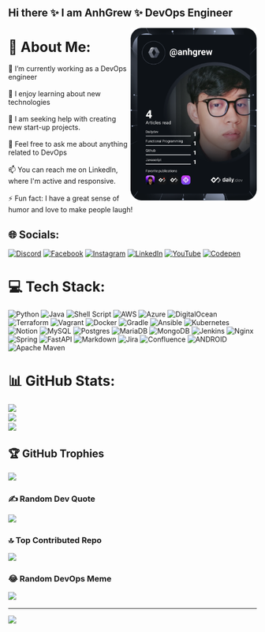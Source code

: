 ## Hi there ✨ I am **AnhGrew** ✨ DevOps Engineer


<div align="left">

  <a href="https://api.daily.dev/get?r=omBratteng" target="_blank">
    <img
      width="256"
      align="right"
      src="https://raw.githubusercontent.com/Anhgrew/AnhGrew/master/devcard.svg"
    />
  </a>
</div>


# 💫 About Me:
🔭 I’m currently working as a DevOps engineer<br><br>🌱 I enjoy learning about new technologies <br><br>🤔 I am seeking help with creating new start-up projects.<br><br>💬 Feel free to ask me about anything related to DevOps<br><br>📫 You can reach me on LinkedIn, where I'm active and responsive.<br><br>⚡ Fun fact: I have a great sense of humor and love to make people laugh!


## 🌐 Socials:
[![Discord](https://img.shields.io/badge/Discord-%237289DA.svg?logo=discord&logoColor=white)](https://discord.gg/https://discord.gg/khbW7WZy) [![Facebook](https://img.shields.io/badge/Facebook-%231877F2.svg?logo=Facebook&logoColor=white)](https://facebook.com/anhbren) [![Instagram](https://img.shields.io/badge/Instagram-%23E4405F.svg?logo=Instagram&logoColor=white)](https://instagram.com/_anhgrew_) [![LinkedIn](https://img.shields.io/badge/LinkedIn-%230077B5.svg?logo=linkedin&logoColor=white)](https://linkedin.com/in/anhgrew) [![YouTube](https://img.shields.io/badge/YouTube-%23FF0000.svg?logo=YouTube&logoColor=white)](https://youtube.com/@UCirRVSqau9yu1X1uAHaSmGQ) [![Codepen](https://img.shields.io/badge/Codepen-000000?style=for-the-badge&logo=codepen&logoColor=white)](https://codepen.io/anhgrew) 

# 💻 Tech Stack:
![Python](https://img.shields.io/badge/python-3670A0?style=flat&logo=python&logoColor=ffdd54) ![Java](https://img.shields.io/badge/java-%23ED8B00.svg?style=flat&logo=java&logoColor=white) ![Shell Script](https://img.shields.io/badge/shell_script-%23121011.svg?style=flat&logo=gnu-bash&logoColor=white) ![AWS](https://img.shields.io/badge/AWS-%23FF9900.svg?style=flat&logo=amazon-aws&logoColor=white) ![Azure](https://img.shields.io/badge/azure-%230072C6.svg?style=flat&logo=azure-devops&logoColor=white) ![DigitalOcean](https://img.shields.io/badge/DigitalOcean-%230167ff.svg?style=flat&logo=digitalOcean&logoColor=white) ![Terraform](https://img.shields.io/badge/terraform-%235835CC.svg?style=flat&logo=terraform&logoColor=white) ![Vagrant](https://img.shields.io/badge/vagrant-%231563FF.svg?style=flat&logo=vagrant&logoColor=white) ![Docker](https://img.shields.io/badge/docker-%230db7ed.svg?style=flat&logo=docker&logoColor=white) ![Gradle](https://img.shields.io/badge/Gradle-02303A.svg?style=flat&logo=Gradle&logoColor=white) ![Ansible](https://img.shields.io/badge/ansible-%231A1918.svg?style=flat&logo=ansible&logoColor=white) ![Kubernetes](https://img.shields.io/badge/kubernetes-%23326ce5.svg?style=flat&logo=kubernetes&logoColor=white) ![Notion](https://img.shields.io/badge/Notion-%23000000.svg?style=flat&logo=notion&logoColor=white) ![MySQL](https://img.shields.io/badge/mysql-%2300f.svg?style=flat&logo=mysql&logoColor=white) ![Postgres](https://img.shields.io/badge/postgres-%23316192.svg?style=flat&logo=postgresql&logoColor=white) ![MariaDB](https://img.shields.io/badge/MariaDB-003545?style=flat&logo=mariadb&logoColor=white) ![MongoDB](https://img.shields.io/badge/MongoDB-%234ea94b.svg?style=flat&logo=mongodb&logoColor=white) ![Jenkins](https://img.shields.io/badge/jenkins-%232C5263.svg?style=flat&logo=jenkins&logoColor=white) ![Nginx](https://img.shields.io/badge/nginx-%23009639.svg?style=flat&logo=nginx&logoColor=white) ![Spring](https://img.shields.io/badge/spring-%236DB33F.svg?style=flat&logo=spring&logoColor=white) ![FastAPI](https://img.shields.io/badge/FastAPI-005571?style=flat&logo=fastapi) ![Markdown](https://img.shields.io/badge/markdown-%23000000.svg?style=flat&logo=markdown&logoColor=white) ![Jira](https://img.shields.io/badge/jira-%230A0FFF.svg?style=flat&logo=jira&logoColor=white) ![Confluence](https://img.shields.io/badge/confluence-%23172BF4.svg?style=flat&logo=confluence&logoColor=white) ![ANDROID](https://img.shields.io/badge/android-%2320232a.svg?style=flat&logo=android&logoColor=%a4c639) ![Apache Maven](https://img.shields.io/badge/Apache%20Maven-C71A36?style=flat&logo=Apache%20Maven&logoColor=white)
# 📊 GitHub Stats:
![](https://github-readme-stats.vercel.app/api?username=Anhgrew&theme=dark&hide_border=false&include_all_commits=true&count_private=true)<br/>
![](https://github-readme-streak-stats.herokuapp.com/?user=Anhgrew&theme=dark&hide_border=false)<br/>
![](https://github-readme-stats.vercel.app/api/top-langs/?username=Anhgrew&theme=dark&hide_border=false&include_all_commits=true&count_private=true&layout=compact)

## 🏆 GitHub Trophies
![](https://github-profile-trophy.vercel.app/?username=Anhgrew&theme=tokyonight&no-frame=false&no-bg=false&margin-w=4)

### ✍️ Random Dev Quote
![](https://quotes-github-readme.vercel.app/api?type=horizontal&theme=tokyonight)


### 🔝 Top Contributed Repo
![](https://github-contributor-stats.vercel.app/api?username=Anhgrew&limit=5&theme=dracula&combine_all_yearly_contributions=true)

### 😂 Random DevOps Meme
<img src="https://preview.redd.it/managing-managed-services-v0-jr6tt8uv3coa1.jpg?auto=webp&v=enabled&s=03cd23118268cc5dd67ade78ee1bafea0bcfe69e" width="512px"/>

---
[![](https://visitcount.itsvg.in/api?id=Anhgrew&icon=6&color=0)](https://visitcount.itsvg.in)

<!-- Proudly created with GPRM ( https://gprm.itsvg.in ) -->
